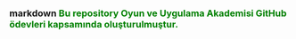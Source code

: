 ### markdown <span style="color: green">  Bu repository Oyun ve Uygulama Akademisi GitHub ödevleri kapsamında oluşturulmuştur.
